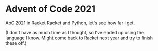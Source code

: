 # Advent of Code 2021

AoC 2021 in ~~Racket~~ Racket and Python, let's see how far I get.

(I don't have as much time as I thought, so I've ended up using the language I know. Might come back to Racket next year and try to finish these off.)
